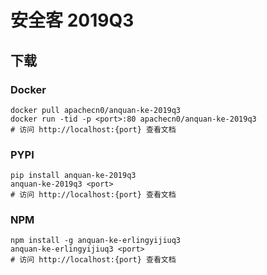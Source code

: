 # 安全客 2019Q3

## 下载

### Docker

```
docker pull apachecn0/anquan-ke-2019q3
docker run -tid -p <port>:80 apachecn0/anquan-ke-2019q3
# 访问 http://localhost:{port} 查看文档
```

### PYPI

```
pip install anquan-ke-2019q3
anquan-ke-2019q3 <port>
# 访问 http://localhost:{port} 查看文档
```

### NPM

```
npm install -g anquan-ke-erlingyijiuq3
anquan-ke-erlingyijiuq3 <port>
# 访问 http://localhost:{port} 查看文档
```